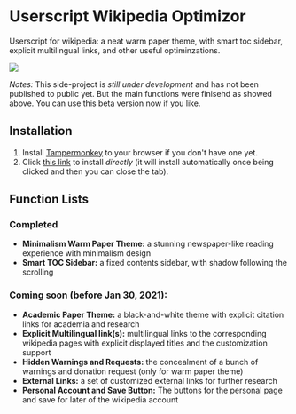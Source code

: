 # Userscript Wikipedia Optimizor
 
Userscript for wikipedia: a neat warm paper theme, with smart toc sidebar, explicit multilingual links, and other useful optiminzations. 

![][Warm_Paper_Theme_Image]

*Notes:* This side-project is *still under development* and has not been published to public yet. But the main functions were finisehd as showed above. You can use this beta version now if you like.

## Installation

1. Install [Tampermonkey][TM_web] to your browser if you don't have one yet.
2. Click [this link][userjs_file] to install *directly* (it will install automatically once being clicked and then you can close the tab).

## Function Lists

### Completed

* **Minimalism Warm Paper Theme:** a stunning newspaper-like reading experience with minimalism design
* **Smart TOC Sidebar:** a fixed contents sidebar, with shadow following the scrolling 

### Coming soon (before Jan 30, 2021): 

*  **Academic Paper Theme:** a black-and-white theme with explicit citation links for academia and research
*  **Explicit Multilingual link(s):** multilingual links to the corresponding wikipedia pages with explicit displayed titles and the customization support
*  **Hidden Warnings and Requests:** the concealment of a bunch of warnings and donation request (only for warm paper theme)
*  **External Links:** a set of customized external links for further research
*  **Personal Account and Save Button:** The buttons for the personal page and save for later of the wikipedia account

[Warm_Paper_Theme_Image]: ./assets/Warm_Paper_Theme.png
[TM_web]: http://www.tampermonkey.net/
[userjs_file]: https://raw.githubusercontent.com/yli/Userscript-Wikipedia-Optimizor/master/WikipediaOptimizor.user.js
